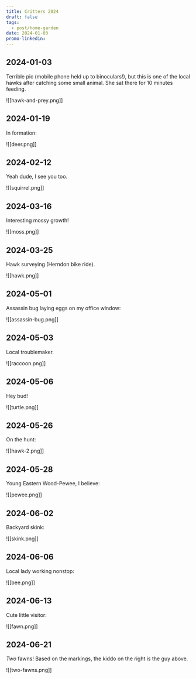 ```yaml
---
title: Critters 2024
draft: false
tags:
  - post/home-garden
date: 2024-01-03
promo-linkedin:
---
```

## 2024-01-03

Terrible pic (mobile phone held up to binoculars!), but this is one of the local hawks after catching some small animal. She sat there for 10 minutes feeding.

![[hawk-and-prey.png]]

## 2024-01-19

In formation:

![[deer.png]]

## 2024-02-12

Yeah dude, I see you too.

![[squirrel.png]]

## 2024-03-16

Interesting mossy growth!

![[moss.png]]

## 2024-03-25

Hawk surveying (Herndon bike ride).

![[hawk.png]]

## 2024-05-01

Assassin bug laying eggs on my office window:

![[assassin-bug.png]]

## 2024-05-03

Local troublemaker.

![[raccoon.png]]

## 2024-05-06

Hey bud!

![[turtle.png]]

## 2024-05-26

On the hunt:

![[hawk-2.png]]

## 2024-05-28

Young Eastern Wood-Pewee, I believe:

![[pewee.png]]

## 2024-06-02

Backyard skink:

![[skink.png]]

## 2024-06-06

Local lady working nonstop:

![[bee.png]]

## 2024-06-13

Cute little visitor:

![[fawn.png]]

## 2024-06-21

*Two* fawns! Based on the markings, the kiddo on the right is the guy above.

![[two-fawns.png]]

